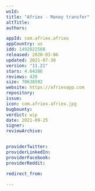 ```yaml
---
wsId: 
title: "Afriex - Money transfer"
altTitle: 
authors:

appId: com.afriex.afriex
appCountry: us
idd: 1492022568
released: 2020-03-06
updated: 2021-07-30
version: "11.21"
stars: 4.64286
reviews: 420
size: 70638592
website: https://afriexapp.com
repository: 
issue: 
icon: com.afriex.afriex.jpg
bugbounty: 
verdict: wip
date: 2021-09-25
signer: 
reviewArchive:


providerTwitter: 
providerLinkedIn: 
providerFacebook: 
providerReddit: 

redirect_from:

---
```


